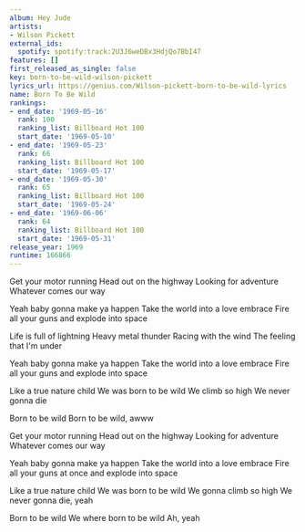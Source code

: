 ```yaml
---
album: Hey Jude
artists:
- Wilson Pickett
external_ids:
  spotify: spotify:track:2U3J6weDBx3HdjQo7BbI47
features: []
first_released_as_single: false
key: born-to-be-wild-wilson-pickett
lyrics_url: https://genius.com/Wilson-pickett-born-to-be-wild-lyrics
name: Born To Be Wild
rankings:
- end_date: '1969-05-16'
  rank: 100
  ranking_list: Billboard Hot 100
  start_date: '1969-05-10'
- end_date: '1969-05-23'
  rank: 66
  ranking_list: Billboard Hot 100
  start_date: '1969-05-17'
- end_date: '1969-05-30'
  rank: 65
  ranking_list: Billboard Hot 100
  start_date: '1969-05-24'
- end_date: '1969-06-06'
  rank: 64
  ranking_list: Billboard Hot 100
  start_date: '1969-05-31'
release_year: 1969
runtime: 166866
---
```

Get your motor running
Head out on the highway
Looking for adventure
Whatever comes our way

Yeah baby gonna make ya happen
Take the world into a love embrace
Fire all your guns and explode into space

Life is full of lightning
Heavy metal thunder
Racing with the wind
The feeling that I'm under

Yeah baby gonna make ya happen
Take the world into a love embrace
Fire all your guns and explode into space

Like a true nature child
We was born to be wild
We climb so high
We never gonna die

Born to be wild
Born to be wild, awww

Get your motor running
Head out on the highway
Looking for adventure
Whatever comes our way

Yeah baby gonna make ya happen
Take the world into a love embrace
Fire all your guns at once and explode into space

Like a true nature child
We was born to be wild
We gonna climb so high
We never gonna die, yeah

Born to be wild
We where born to be wild
Ah, yeah
